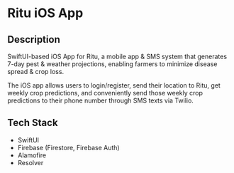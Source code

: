 # Ritu iOS App

## Description
SwiftUI-based iOS App for Ritu, a mobile app & SMS system that generates 7-day pest & weather projections, enabling farmers to minimize disease spread & crop loss.

The iOS app allows users to login/register, send their location to Ritu, get weekly crop predictions, and conveniently send those weekly crop predictions to their phone number through SMS texts via Twilio.

## Tech Stack
- SwiftUI
- Firebase (Firestore, Firebase Auth)
- Alamofire
- Resolver
